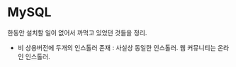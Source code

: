 MySQL
=====

한동안 설치할 일이 없어서 까먹고 있었던 것들을 정리.

* 비 상용버전에 두개의 인스톨러 존재
  : 사실상 동일한 인스톨러. 웹 커뮤니티는 온라인 인스톨러.



